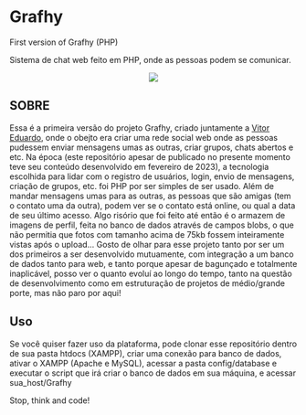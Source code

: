 # Grafhy
First version of Grafhy (PHP)

Sistema de chat web feito em PHP, onde as pessoas podem se comunicar.

<p align="center">
  <img src="https://github.com/Daniel-Alvarenga/Grafhy/assets/128755697/5708d30e-af69-4fd5-b084-447023b0aba4"/>

</p>

## SOBRE

Essa é a primeira versão do projeto Grafhy, criado juntamente a [Vitor Eduardo][link], onde o obejto era criar uma rede social web onde as pessoas pudessem enviar mensagens umas as outras, criar grupos, chats abertos e etc.
Na época (este repositório apesar de publicado no presente momento teve seu conteúdo desenvolvido em  fevereiro de 2023), a tecnologia escolhida para lidar com o registro de usuários, login, envio de mensagens, criação de grupos, etc. foi PHP por ser simples de ser usado.
Além de mandar mensagens umas para as outras, as pessoas que são amigas (tem o contato uma da outra), podem ver se o contato está online, ou qual a data de seu último acesso. Algo risório que foi feito até então é o armazem de imagens de perfil, feita no banco de dados através de campos blobs, o que não permitia que fotos com tamanho acima de 
75kb fossem inteiramente vistas após o upload...
Gosto de olhar para esse projeto tanto por ser um dos primeiros a ser desenvolvido mutuamente, com integração a um banco de dados tanto para web, e tanto porque apesar de bagunçado e totalmente inaplicável, posso ver o quanto evoluí ao longo do tempo, tanto na questão de desenvolvimento como em estruturação de projetos de médio/grande porte, mas não paro por aqui!

[link]: https://github.com/VitorCarvalho67

## Uso

Se você quiser fazer uso da plataforma, pode clonar esse repositório dentro de sua pasta htdocs (XAMPP), criar uma conexão para banco de dados, ativar o XAMPP (Apache e MySQL), acessar a pasta config/database e executar o script que irá criar o banco de dados em sua máquina, e acessar sua_host/Grafhy

Stop, think and code!
